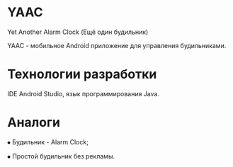# YAAC
Yet Another Alarm Clock (Ещё один будильник)

YAAC - мобильное Android приложение для управления будильниками.
# Технологии разработки
IDE Android Studio, язык программирования Java.
# Аналоги
⦁	Будильник - Alarm Clock;

⦁	Простой будильник без рекламы.
